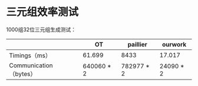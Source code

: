 # 三元组效率测试

1000组32位三元组生成测试：

|                        | OT         | paillier   | ourwork   |
| ---------------------- | ---------- | ---------- | --------- |
| Timings（ms）          | 61.699     | 8433       | 17.017    |
| Communication（bytes） | 640060 * 2 | 782977 * 2 | 24090 * 2 |

